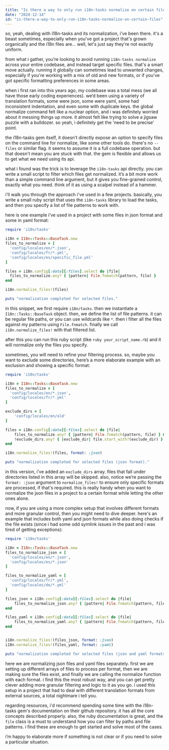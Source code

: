 ```yaml
---
title: "Is there a way to only run i18n-tasks normalize on certain files?"
date: "2024-12-14"
id: "is-there-a-way-to-only-run-i18n-tasks-normalize-on-certain-files"
---
```


so, yeah, dealing with i18n-tasks and its normalization, i’ve been there. it's a beast sometimes, especially when you've got a project that's grown organically and the i18n files are… well, let's just say they're not exactly uniform.

from what i gather, you’re looking to avoid running `i18n-tasks normalize` across your entire codebase, and instead target specific files. that's a smart move actually. running it globally can sometimes lead to unwanted changes, especially if you're working with a mix of old and new formats, or if you've got specific formatting preferences in some areas.

when i first ran into this years ago, my codebase was a total mess (we all have those early coding experiences). we’d been using a variety of translation formats, some were json, some were yaml, some had inconsistent indentation, and even some with duplicate keys. the global normalize command felt like a nuclear option, and i was definitely worried about it messing things up more. it almost felt like trying to solve a jigsaw puzzle with a bulldozer. so yeah, i definitely get the 'need to be precise' point.

the i18n-tasks gem itself, it doesn’t directly expose an option to specify files on the command line for normalize, like some other tools do. there's no `--files` or similar flag. it seems to assume it is a full codebase operation. but that doesn't mean you are stuck with that. the gem is flexible and allows us to get what we need using its api.

what i found was the trick is to leverage the `i18n-tasks` api directly. you can write a small script to filter which files get normalized. it’s a bit more work than a simple command line argument, but it gives you fine-grained control, exactly what you need. think of it as using a scalpel instead of a hammer.

i'll walk you through the approach i've used in a few projects. basically, you write a small ruby script that uses the `i18n-tasks` library to load the tasks, and then you specify a list of file patterns to work with.

here is one example i’ve used in a project with some files in json format and some in yaml format:

```ruby
require 'i18n/tasks'

i18n = I18n::Tasks::BaseTask.new
files_to_normalize = [
  'config/locales/en/*.json',
  'config/locales/fr/*.yml',
  'config/locales/es/specific_file.yml'
]

files = i18n.config[:data][:files].select do |file|
  files_to_normalize.any? { |pattern| File.fnmatch(pattern, file) }
end

i18n.normalize_files!(files)

puts "normalization completed for selected files."
```

in this snippet, we first require `i18n/tasks`. then we instantiate a `I18n::Tasks::BaseTask` object. then, we define the list of file patterns. it can be regular file paths, or you can use wildcards like `*`. then i filter all the files against my patterns using `File.fnmatch`. finally we call `i18n.normalize_files!` with that filtered list.

after this you can run this ruby script (like `ruby your_script_name.rb`) and it will normalize only the files you specify.

sometimes, you will need to refine your filtering process. so, maybe you want to exclude some directories, here’s a more elaborate example with an exclusion and showing a specific format:

```ruby
require 'i18n/tasks'

i18n = I18n::Tasks::BaseTask.new
files_to_normalize = [
  'config/locales/en/*.json',
  'config/locales/fr/*.yml'
]

exclude_dirs = [
    'config/locales/en/old'
]

files = i18n.config[:data][:files].select do |file|
    files_to_normalize.any? { |pattern| File.fnmatch(pattern, file) } &&
    !exclude_dirs.any? { |exclude_dir| file.start_with?(exclude_dir) }
end

i18n.normalize_files!(files, format: :json)

puts "normalization completed for selected files (json format)."
```
in this version, i’ve added an `exclude_dirs` array. files that fall under directories listed in this array will be skipped. also, notice we’re passing the `format: :json` argument to `normalize_files!` to ensure only specific formats are processed, if that's required. this is really handy when you want to normalize the json files in a project to a certain format while letting the other ones alone.

now, if you are using a more complex setup that involves different formats and more granular control, then you might need to dive deeper. here's an example that includes both yaml and json formats while also doing checks if the file exists (since i had some odd symlink issues in the past and i was tired of getting exceptions):

```ruby
require 'i18n/tasks'

i18n = I18n::Tasks::BaseTask.new
files_to_normalize_json = [
  'config/locales/en/*.json',
  'config/locales/es/*.json'
]

files_to_normalize_yaml = [
  'config/locales/fr/*.yml',
  'config/locales/de/*.yml'
]

files_json = i18n.config[:data][:files].select do |file|
    files_to_normalize_json.any? { |pattern| File.fnmatch(pattern, file) } && File.exist?(file)
end

files_yaml = i18n.config[:data][:files].select do |file|
    files_to_normalize_yaml.any? { |pattern| File.fnmatch(pattern, file) } && File.exist?(file)
end


i18n.normalize_files!(files_json, format: :json)
i18n.normalize_files!(files_yaml, format: :yaml)

puts "normalization completed for selected files (json and yaml formats)."
```

here we are normalizing json files and yaml files separately. first we are setting up different arrays of files to process per format, then we are making sure the files exist, and finally we are calling the normalize function with each format. i find this the most robust way, and you can get pretty clever adding more granular filtering and logic to it as you go. i used this setup in a project that had to deal with different translation formats from external sources, a total nightmare i tell you.

regarding resources, i'd recommend spending some time with the i18n-tasks gem's documentation on their github repository. it has all the core concepts described properly. also, the ruby documentation is great, and the `file` class is a must to understand how you can filter by paths and file patterns. i find these are enough to get started and solve most of the cases.

i’m happy to elaborate more if something is not clear or if you need to solve a particular situation.
